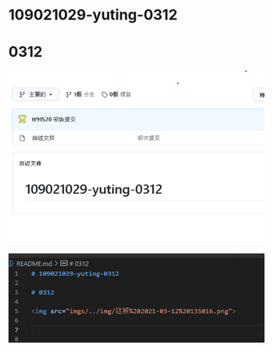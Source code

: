 # 109021029-yuting-0312

# 0312

<img src="imgs/../img/註解%202021-03-12%20135016.png">
<img src="imgs/../img/螢幕擷取畫面 2021-03-12 180923.png">


